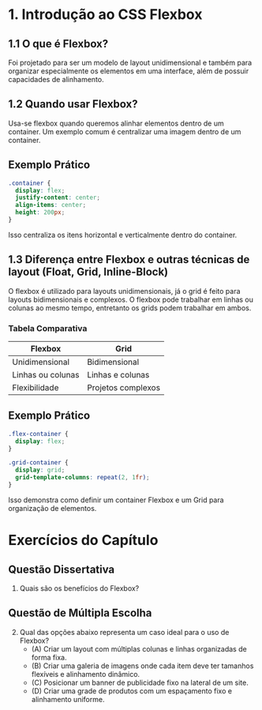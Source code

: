 # **1. Introdução ao CSS Flexbox**

## **1.1 O que é Flexbox?**

Foi projetado para ser um modelo de layout unidimensional e também para organizar especialmente os elementos em uma interface, além de possuir capacidades de alinhamento.

## **1.2 Quando usar Flexbox?**

Usa-se flexbox quando queremos alinhar elementos dentro de um container. Um exemplo comum é centralizar uma imagem dentro de um container.

## **Exemplo Prático**

```css
.container {
  display: flex;
  justify-content: center;
  align-items: center;
  height: 200px;
}
```

Isso centraliza os itens horizontal e verticalmente dentro do container.

## **1.3 Diferença entre Flexbox e outras técnicas de layout (Float, Grid, Inline-Block)**

O flexbox é utilizado para layouts unidimensionais, já o grid é feito para layouts bidimensionais e complexos. O flexbox pode trabalhar em linhas ou colunas ao mesmo tempo, entretanto os grids podem trabalhar em ambos.

### **Tabela Comparativa**

| Flexbox           | Grid               |
| ----------------- | ------------------ |
| Unidimensional    | Bidimensional      |
| Linhas ou colunas | Linhas e colunas   |
| Flexibilidade     | Projetos complexos |

## **Exemplo Prático**

```css
.flex-container {
  display: flex;
}

.grid-container {
  display: grid;
  grid-template-columns: repeat(2, 1fr);
}
```

Isso demonstra como definir um container Flexbox e um Grid para organização de elementos.

# **Exercícios do Capítulo**

## **Questão Dissertativa**

1. Quais são os benefícios do Flexbox?

## **Questão de Múltipla Escolha**

2. Qual das opções abaixo representa um caso ideal para o uso de Flexbox?
   - (A) Criar um layout com múltiplas colunas e linhas organizadas de forma fixa.
   - (B) Criar uma galeria de imagens onde cada item deve ter tamanhos flexíveis e alinhamento dinâmico.
   - (C) Posicionar um banner de publicidade fixo na lateral de um site.
   - (D) Criar uma grade de produtos com um espaçamento fixo e alinhamento uniforme.


